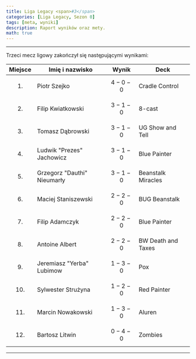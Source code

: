 ```yaml
---
title: Liga Legacy <span>#3</span>
categories: [Liga Legacy, Sezon 0]
tags: [meta, wyniki]
description: Raport wyników oraz mety.
math: true
---
```


---

Trzeci mecz ligowy zakończył się następującymi wynikami:

|  Miejsce  | Imię i nazwisko             | Wynik       | Deck               |
|:---------:|-----------------------------|-------------|--------------------|
| $$ 1. $$  | Piotr Szejko                | $$ 4-0-0 $$ | Cradle Control     |
| $$ 2. $$  | Filip Kwiatkowski           | $$ 3-1-0 $$ | 8-cast             |
| $$ 3. $$  | Tomasz Dąbrowski            | $$ 3-1-0 $$ | UG Show and Tell   |
| $$ 4. $$  | Ludwik "Prezes" Jachowicz   | $$ 3-1-0 $$ | Blue Painter       |
| $$ 5. $$  | Grzegorz "Dauthi" Nieumarły | $$ 3-1-0 $$ | Beanstalk Miracles |
| $$ 6. $$  | Maciej Staniszewski         | $$ 2-2-0 $$ | BUG Beanstalk      |
| $$ 7. $$  | Filip Adamczyk              | $$ 2-2-0 $$ | Blue Painter       |
| $$ 8. $$  | Antoine Albert              | $$ 2-2-0 $$ | BW Death and Taxes |
| $$ 9. $$  | Jeremiasz "Yerba" Lubimow   | $$ 1-3-0 $$ | Pox                |
| $$ 10. $$ | Sylwester Strużyna          | $$ 1-2-0 $$ | Red Painter        |
| $$ 11. $$ | Marcin Nowakowski           | $$ 1-3-0 $$ | Aluren             |
| $$ 12. $$ | Bartosz Litwin              | $$ 0-4-0 $$ | Zombies            |

---

